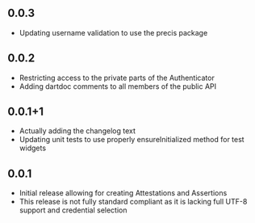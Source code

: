 ## 0.0.3

* Updating username validation to use the precis package

## 0.0.2

* Restricting access to the private parts of the Authenticator
* Adding dartdoc comments to all members of the public API

## 0.0.1+1

* Actually adding the changelog text
* Updating unit tests to use properly ensureInitialized method for test widgets

## 0.0.1

* Initial release allowing for creating Attestations and Assertions
* This release is not fully standard compliant as it is lacking full UTF-8 support and credential selection
